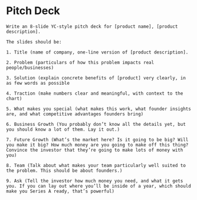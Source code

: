 # Pitch Deck

`Write an 8-slide YC-style pitch deck for [product name], [product description].`

`The slides should be:`

`1. Title (name of company, one-line version of [product description].`

`2. Problem (particulars of how this problem impacts real people/businesses)`

`3. Solution (explain concrete benefits of [product] very clearly, in as few words as possible`

`4. Traction (make numbers clear and meaningful, with context to the chart)`

`5. What makes you special (what makes this work, what founder insights are, and what competitive advantages founders bring)`

`6. Business Growth (You probably don’t know all the details yet, but you should know a lot of them. Lay it out.)`

`7. Future Growth (What’s the market here? Is it going to be big? Will you make it big? How much money are you going to make off this thing? Convince the investor that they’re going to make lots of money with you)`

`8. Team (Talk about what makes your team particularly well suited to the problem. This should be about founders.)`

`9. Ask (Tell the investor how much money you need, and what it gets you. If you can lay out where you’ll be inside of a year, which should make you Series A ready, that’s powerful)`
